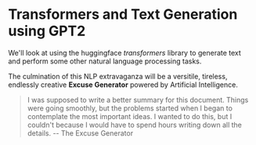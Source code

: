 # Transformers and Text Generation using GPT2
We'll look at using the huggingface *transformers* library to generate text and perform some other natural language processing tasks.

The culmination of this NLP extravaganza will be a versitile, tireless, endlessly creative **Excuse Generator** powered by Artificial Intelligence.

> I was supposed to write a better summary for this document.
> Things were going smoothly, but the problems started when I began to contemplate the most important ideas.
> I wanted to do this, but I couldn't because I would have to spend hours writing down all the details. 
-- The Excuse Generator
